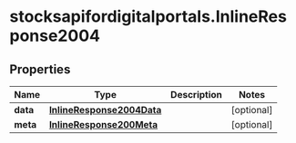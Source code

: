 # stocksapifordigitalportals.InlineResponse2004

## Properties

Name | Type | Description | Notes
------------ | ------------- | ------------- | -------------
**data** | [**InlineResponse2004Data**](InlineResponse2004Data.md) |  | [optional] 
**meta** | [**InlineResponse200Meta**](InlineResponse200Meta.md) |  | [optional] 


